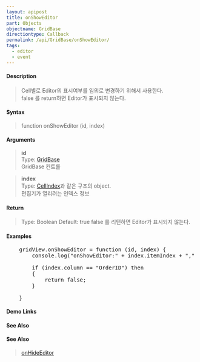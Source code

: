 ```yaml
---
layout: apipost
title: onShowEditor
part: Objects
objectname: GridBase
directiontype: Callback
permalink: /api/GridBase/onShowEditor/
tags:
  - editor
  - event
---
```



#### Description

> Cell별로 Editor의 표시여부를 임의로 변경하기 위해서 사용한다.  
> false 를 return하면 Editor가 표시되지 않는다.

#### Syntax

> function onShowEditor (id, index)  

#### Arguments

> **id**  
> Type: [GridBase](/api/GridBase/)  
> GridBase 컨트롤  

> **index**  
> Type: [CellIndex](/api/types/CellIndex/)과 같은 구조의 object.  
> 편집기가 열리려는  인덱스 정보

#### Return

> Type: Boolean
> Default: true
> false 를 리턴하면 Editor가 표시되지 않는다.  

#### Examples 

<pre class="prettyprint">
	gridView.onShowEditor = function (id, index) { 
    	console.log("onShowEditor:" + index.itemIndex + "," + index.column);  

    	if (index.column == "OrderID") then
    	{
    		return false;  
        }
    
    }
</pre>

#### Demo Links
#### See Also

#### See Also
> [onHideEditor](/api/GridBase/onHideEditor)